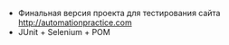 - Финальная версия проекта для тестирования сайта http://automationpractice.com
- JUnit + Selenium + POM
